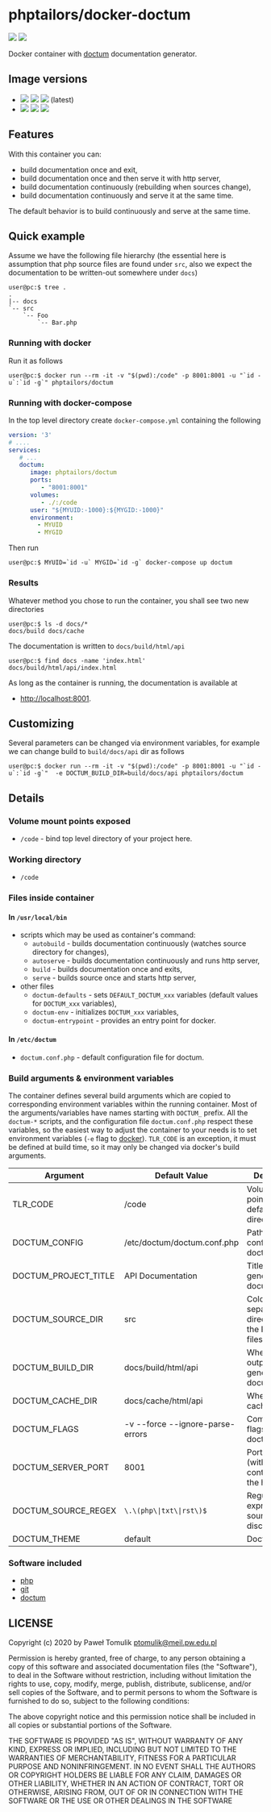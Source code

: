 # phptailors/docker-doctum

[![](https://img.shields.io/docker/stars/phptailors/doctum.svg)](https://hub.docker.com/r/phptailors/doctum/ "Docker Stars")
[![](https://img.shields.io/docker/pulls/phptailors/doctum.svg)](https://hub.docker.com/r/phptailors/doctum/ "Docker Pulls")

Docker container with [doctum](https://github.com/code-lts/doctum/)
documentation generator.

## Image versions

  - [![](https://images.microbadger.com/badges/version/phptailors/doctum:7.4-alpine.svg)](https://microbadger.com/images/phptailors/doctum:7.4-alpine "Get your own version badge on microbadger.com")
    [![](https://images.microbadger.com/badges/image/phptailors/doctum:7.4-alpine.svg)](https://microbadger.com/images/phptailors/doctum:7.4-alpine "Get your own image badge on microbadger.com")
    [![](https://images.microbadger.com/badges/commit/phptailors/doctum:7.4-alpine.svg)](https://microbadger.com/images/phptailors/doctum:7.4-alpine "Get your own commit badge on microbadger.com") (latest)
  - [![](https://images.microbadger.com/badges/version/phptailors/doctum:7.3-alpine.svg)](https://microbadger.com/images/phptailors/doctum:7.3-alpine "Get your own version badge on microbadger.com")
    [![](https://images.microbadger.com/badges/image/phptailors/doctum:7.3-alpine.svg)](https://microbadger.com/images/phptailors/doctum:7.3-alpine "Get your own image badge on microbadger.com")
    [![](https://images.microbadger.com/badges/commit/phptailors/doctum:7.3-alpine.svg)](https://microbadger.com/images/phptailors/doctum:7.3-alpine "Get your own commit badge on microbadger.com")

## Features

With this container you can:

  - build documentation once and exit,
  - build documentation once and then serve it with http server,
  - build documentation continuously (rebuilding when sources change),
  - build documentation continuously and serve it at the same time.

The default behavior is to build continuously and serve at the same time.

## Quick example

Assume we have the following file hierarchy (the essential here is assumption
that php source files are found under `src`, also we expect the documentation
to be written-out somewhere under `docs`)

```console
user@pc:$ tree .
.
|-- docs
`-- src
    `-- Foo
        `-- Bar.php
```

### Running with docker

Run it as follows

```console
user@pc:$ docker run --rm -it -v "$(pwd):/code" -p 8001:8001 -u "`id -u`:`id -g`" phptailors/doctum
```

### Running with docker-compose

In the top level directory create `docker-compose.yml` containing the following

```yaml
version: '3'
# ....
services:
   # ...
   doctum:
      image: phptailors/doctum
      ports:
         - "8001:8001"
      volumes:
         - ./:/code
      user: "${MYUID:-1000}:${MYGID:-1000}"
      environment:
        - MYUID
        - MYGID
```

Then run

```console
user@pc:$ MYUID=`id -u` MYGID=`id -g` docker-compose up doctum
```

### Results

Whatever method you chose to run the container, you shall see two new directories

```console
user@pc:$ ls -d docs/*
docs/build docs/cache
```

The documentation is written to `docs/build/html/api`

```console
user@pc:$ find docs -name 'index.html'
docs/build/html/api/index.html
```

As long as the container is running, the documentation is available at

  - <http://localhost:8001>.

## Customizing

Several parameters can be changed via environment variables, for example we can
change build to ``build/docs/api`` dir as follows

```console
user@pc:$ docker run --rm -it -v "$(pwd):/code" -p 8001:8001 -u "`id -u`:`id -g`"  -e DOCTUM_BUILD_DIR=build/docs/api phptailors/doctum
```

## Details

### Volume mount points exposed

  - `/code` - bind top level directory of your project here.

### Working directory

  - `/code`

### Files inside container

#### In `/usr/local/bin`

  - scripts which may be used as container's command:
      - `autobuild` - builds documentation continuously (watches
        source directory for changes),
      - `autoserve` - builds documentation continuously and runs
        http server,
      - `build` - builds documentation once and exits,
      - `serve` - builds source once and starts http server,
  - other files
      - `doctum-defaults` - sets `DEFAULT_DOCTUM_xxx` variables (default values
        for `DOCTUM_xxx` variables),
      - `doctum-env` - initializes `DOCTUM_xxx` variables,
      - `doctum-entrypoint` - provides an entry point for docker.

#### In `/etc/doctum`

  - `doctum.conf.php` - default configuration file for doctum.

### Build arguments & environment variables

The container defines several build arguments which are copied to corresponding
environment variables within the running container. Most of the arguments/variables
have names starting with `DOCTUM_` prefix. All the `doctum-*` scripts, and the
configuration file `doctum.conf.php` respect these variables, so the easiest way
to adjust the container to your needs is to set environment variables (`-e`
flag to [docker](https://docker.com/)).  `TLR_CODE` is an exception, it must be
defined at build time, so it may only be changed via docker's build arguments.

| Argument               | Default Value                    | Description                                            |
| ---------------------- | -------------------------------- | ------------------------------------------------------ |
| TLR\_CODE              | /code                            | Volume mount point and default working directory.      |
| DOCTUM\_CONFIG         | /etc/doctum/doctum.conf.php      | Path to the config file for doctum.                    |
| DOCTUM\_PROJECT\_TITLE | API Documentation                | Title for the generated documentation.                 |
| DOCTUM\_SOURCE\_DIR    | src                              | Colon-separated directories with the PHP source files. |
| DOCTUM\_BUILD\_DIR     | docs/build/html/api              | Where to output the generated documentation.           |
| DOCTUM\_CACHE\_DIR     | docs/cache/html/api              | Where to write cache files.                            |
| DOCTUM\_FLAGS          | -v --force --ignore-parse-errors | Commandline flags passed to doctum.                    |
| DOCTUM\_SERVER\_PORT   | 8001                             | Port numer (within container) for the http server.     |
| DOCTUM\_SOURCE\_REGEX  | `\.\(php\\|txt\\|rst\)$`         | Regular expression for source files' discovery.        |
| DOCTUM\_THEME          | default                          | Doctum theme.                                          |

### Software included

  - [php](https://php.net/)
  - [git](https://git-scm.com/)
  - [doctum](https://github.com/code-lts/doctum/)

## LICENSE

Copyright (c) 2020 by Paweł Tomulik <ptomulik@meil.pw.edu.pl>

Permission is hereby granted, free of charge, to any person obtaining a copy of
this software and associated documentation files (the "Software"), to deal in
the Software without restriction, including without limitation the rights to
use, copy, modify, merge, publish, distribute, sublicense, and/or sell copies
of the Software, and to permit persons to whom the Software is furnished to do
so, subject to the following conditions:

The above copyright notice and this permission notice shall be included in all
copies or substantial portions of the Software.

THE SOFTWARE IS PROVIDED "AS IS", WITHOUT WARRANTY OF ANY KIND, EXPRESS OR
IMPLIED, INCLUDING BUT NOT LIMITED TO THE WARRANTIES OF MERCHANTABILITY,
FITNESS FOR A PARTICULAR PURPOSE AND NONINFRINGEMENT.  IN NO EVENT SHALL THE
AUTHORS OR COPYRIGHT HOLDERS BE LIABLE FOR ANY CLAIM, DAMAGES OR OTHER
LIABILITY, WHETHER IN AN ACTION OF CONTRACT, TORT OR OTHERWISE, ARISING FROM,
OUT OF OR IN CONNECTION WITH THE
SOFTWARE OR THE USE OR OTHER DEALINGS IN THE SOFTWARE
